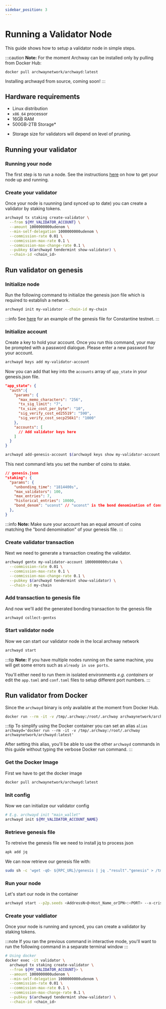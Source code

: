 ```yaml
---
sidebar_position: 3
---
```


# Running a Validator Node

This guide shows how to setup a validator node in simple steps.


:::caution
**Note:** For the moment Archway can be installed only by pulling from Docker Hub:

`docker pull archwaynetwork/archwayd:latest`

Installing archwayd from source, coming soon!
:::

## Hardware requirements
- Linux distribution
- `x86_64` processor
- 16GB RAM
- 500GB-2TB Storage\*

* Storage size for validators will depend on level of pruning.

## Running your validator
### Running your node 
The first step is to run a node. See the instructions [here](../node/join-a-network.md) on how to get your node up and running.

### Create your validator
Once your node is ruunning (and synced up to date) you can create a validator by staking tokens.

```bash
archwayd tx staking create-validator \
  --from ${MY_VALIDATOR_ACCOUNT} \
  --amount 1000000000udenom \
  --min-self-delegation 1000000000udenom \
  --commission-rate 0.01 \
  --commission-max-rate 0.1 \
  --commission-max-change-rate 0.1 \
  --pubkey $(archwayd tendermint show-validator) \
  --chain-id <chain_id>
```

## Run validator on genesis
### Initialize node

Run the following command to initialize the genesis json file which is required to establish a network.
```bash
archwayd init my-validator --chain-id my-chain 
```

:::info
See [here](https://rpc.constantine-1.archway.tech/genesis) for an example of the genesis file for Constantine testnet.
::: 

<!-- **Note:** Please note that, we use `--home ./my-validator` flag in almost all commands in order to tell `archwayd` that we need to work on that specific directory. -->

### Initialize account

Create a key to hold your account. Once you run this command, your may be prompted with a password dialogue. Please enter a new password for your account.

```bash
archwayd keys add my-validator-account
```

Now you can add that key into the `accounts` array of `app_state` in your genesis.json file. 

```json
"app_state": {
  "auth":{
    "params": {
      "max_memo_characters": "256",
      "tx_sig_limit": "7",
      "tx_size_cost_per_byte": "10",
      "sig_verify_cost_ed25519": "590",
      "sig_verify_cost_secp256k1": "1000"
    },
    "accounts": [
      // Add validator keys here
    ]
  }
}
```

```bash
archwayd add-genesis-account $(archwayd keys show my-validator-account -a) 1000000000stake,1000000000ARCH
```

This next command lets you set the number of coins to stake.

```json
// genesis.json
"staking": {
  "params": {
    "unbonding_time": "1814400s",
    "max_validators": 100,
    "max_entries": 7,
    "historical_entries": 10000,
    "bond_denom": "uconst" // "uconst" is the bond denomination of Constantine testnet
  },
}
```

:::info
**Note:** Make sure your account has an equal amount of coins matching the "bond denomination" of your genesis file.
:::

### Create validator transaction

Next we need to generate a transaction creating the validator.

```bash
archwayd gentx my-validator-account 1000000000stake \
  --commission-rate 0.01 \
  --commission-max-rate 0.1 \
  --commission-max-change-rate 0.1 \
  --pubkey $(archwayd tendermint show-validator) \
  --chain-id my-chain
```

### Add transaction to genesis file

And now we'll add the generated bonding transaction to the genesis file

```bash
archwayd collect-gentxs
```

### Start validator node

Now we can start our validator node in the local archway network

```bash
archwayd start
```

:::tip
**Note:** If you have multiple nodes running on the same machine, you will get some errors such as `already in use ports`. 

You'll either need to run them in isolated environments _e.g. containers_ or edit the `app.toml` and `conf.toml` files to setup different port numbers.
:::


## Run validator from Docker

Since the `archwayd` binary is only available at the moment from Docker Hub.

```bash
docker run --rm -it -v /tmp/.archway:/root/.archway archwaynetwork/archwayd:latest
```

:::tip
To simplify using the Docker container you can set an alias 
`alias archwayd='docker run --rm -it -v /tmp/.archway:/root/.archway archwaynetwork/archwayd:latest'`

After setting this alias, you'll be able to use the other `archwayd` commands in this guide without typing the verbose Docker run command.
:::

### Get the Docker Image
First we have to get the docker image 

```bash
docker pull archwaynetwork/archwayd:latest
```

### Init config 
Now we can initialize our validator config
```bash
# E.g. archwayd init "main_wallet"
archwayd init ${MY_VALIDATOR_ACCOUNT_NAME}
```

### Retrieve genesis file
To retreive the genesis file we need to install jq to process json
```bash
apk add jq
```

We can now retrieve our genesis file with:
```bash
sudo sh -c 'wget -qO- ${RPC_URL}/genesis | jq ."result"."genesis" > /tmp/.archway/config/genesis.json'
```

### Run your node
Let's start our node in the container
```bash
archwayd start --p2p.seeds <AddressN>@<Host_Name_orIPN>:<PORT> --x-crisis-skip-assert-invariants
```


### Create your valdiator
Once your node is running and synced, you can create a validator by staking tokens.

:::note
If you ran the previous command in interactive mode, you'll want to run the following command in a separate terminal window 
:::

```bash
# Using docker
docker exec -it validator \
  archwayd tx staking create-validator \
  --from ${MY_VALIDATOR_ACCOUNT}> \
  --amount 1000000000udenom \
  --min-self-delegation 1000000000udenom \
  --commission-rate 0.01 \
  --commission-max-rate 0.1 \
  --commission-max-change-rate 0.1 \
  --pubkey $(archwayd tendermint show-validator) \
  --chain-id <chain_id>
```



